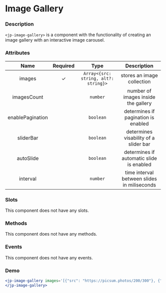 # Image Gallery

### Description

`<jp-image-gallery>` is a component with the functionality of creating an image gallery with an interactive image carousel.

### Attributes

| **Name** | **Required** | **Type** | **Description** |
| :----: | :----: | :---: | :---: |
| images | ✓ | `Array<{src: string, alt?: string}>` | stores an image collection |
| imagesCount | | `number` | number of images inside the gallery |
| enablePagination | | `boolean` | determines if pagination is enabled |
| sliderBar | | `boolean` | determines visability of a slider bar |
| autoSlide | | `boolean` | determines if automatic slide is enabled |
| interval | | `number` | time interval between slides in miliseconds |
  
### Slots

This component does not have any slots.


### Methods

This component does not have any methods.


### Events

This component does not have any events. 

### Demo

```jsx live
<jp-image-gallery images='[{"src": "https://picsum.photos/200/300"}, {"src": "https://picsum.photos/200/200"}, {"src": "https://picsum.photos/300/300"}, {"src": "https://picsum.photos/200/300"}, {"src": "https://picsum.photos/300/400"}, {"src": "https://picsum.photos/200/300"}, {"src": "https://picsum.photos/400/400"}, {"src": "https://picsum.photos/300/600"}, {"src": "https://picsum.photos/800/400"}, {"src": "https://picsum.photos/700/900"}, {"src": "https://picsum.photos/500/500"}, {"src": "https://picsum.photos/800/700"}] '>
</jp-image-gallery>
```